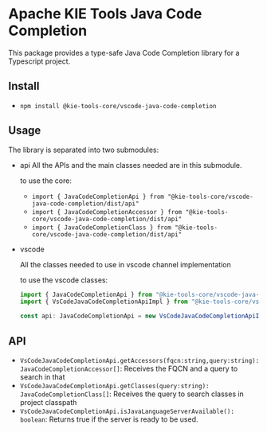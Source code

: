 # Apache KIE Tools Java Code Completion

This package provides a type-safe Java Code Completion library for a Typescript project.

## Install

- `npm install @kie-tools-core/vscode-java-code-completion`

## Usage

The library is separated into two submodules:

- api
  All the APIs and the main classes needed are in this submodule.

  to use the core:

  - `import { JavaCodeCompletionApi } from "@kie-tools-core/vscode-java-code-completion/dist/api"`
  - `import { JavaCodeCompletionAccessor } from "@kie-tools-core/vscode-java-code-completion/dist/api"`
  - `import { JavaCodeCompletionClass } from "@kie-tools-core/vscode-java-code-completion/dist/api"`

- vscode

  All the classes needed to use in vscode channel implementation

  to use the vscode classes:

  ```ts
  import { JavaCodeCompletionApi } from "@kie-tools-core/vscode-java-code-completion/dist/api";
  import { VsCodeJavaCodeCompletionApiImpl } from "@kie-tools-core/vscode-java-code-completion/dist/vscode";

  const api: JavaCodeCompletionApi = new VsCodeJavaCodeCompletionApiImpl();
  ```

## API

- `VsCodeJavaCodeCompletionApi.getAccessors(fqcn:string,query:string): JavaCodeCompletionAccessor[]`: Receives the FQCN and a query to search in that
- `VsCodeJavaCodeCompletionApi.getClasses(query:string): JavaCodeCompletionClass[]`: Receives the query to search classes in project classpath
- `VsCodeJavaCodeCompletionApi.isJavaLanguageServerAvailable(): boolean`: Returns true if the server is ready to be used.
